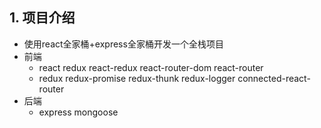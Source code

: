 ## 1. 项目介绍
- 使用react全家桶+express全家桶开发一个全栈项目
- 前端 
    - react redux react-redux react-router-dom react-router 
    - redux redux-promise redux-thunk redux-logger connected-react-router
- 后端
   - express mongoose
   